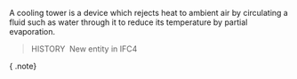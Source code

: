 ﻿A cooling tower is a device which rejects heat to ambient air by circulating a fluid such as water through it to reduce its temperature by partial evaporation.

> HISTORY&nbsp; New entity in IFC4

{ .note}
>